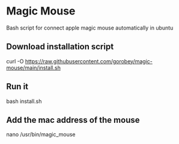 # Magic Mouse
Bash script for connect apple magic mouse automatically in ubuntu


## Download installation script
curl -O https://raw.githubusercontent.com/gorobey/magic-mouse/main/install.sh

## Run it
bash install.sh 

## Add the mac address of the mouse
nano /usr/bin/magic_mouse
